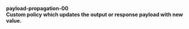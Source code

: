 **payload-propagation-00**
<br>
**Custom policy which updates the output or response payload with new value.**
